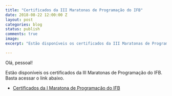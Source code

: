 ```yaml
---
title: "Certificados da III Maratonas de Programação do IFB"
date: 2018-08-22 12:00:00 Z
layout: post
categories: blog
status: publish
comments: true
image:
excerpt: "Estão disponíveis os certificados da III Maratonas de Programação do IFB."

---
```


Olá, pessoal!

Estão disponíveis os certificados da III Maratonas de Programação do IFB. Basta acessar o link abaixo.

- [Certificados da I Maratona de Programação do IFB]({{site.url}}/assets/3-mdp-ifb/certificado-participantes.pdf)
